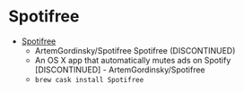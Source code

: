 # Spotifree
- [Spotifree](https://github.com/ArtemGordinsky/Spotifree/)
  -  ArtemGordinsky/Spotifree Spotifree (DISCONTINUED)
  - An OS X app that automatically mutes ads on Spotify [DISCONTINUED]  - ArtemGordinsky/Spotifree
  - `brew cask install Spotifree`
